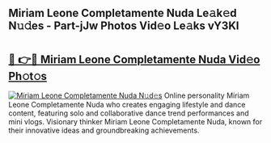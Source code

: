 ## Miriam Leone Completamente Nuda Le𝚊k𝚎d N𝚞𝚍es - Part-jJw Photos Vid𝚎o Le𝚊ks vY3KI

# <h2><a href="http://fbeqhx.evod.top/?m=Miriam+Leone+Completamente+Nuda">🔗 👉🔴 Miriam Leone Completamente Nuda Vid𝚎o Ph𝚘t𝚘s</a></h2>

[![Miriam Leone Completamente Nuda N𝚞d𝚎s](https://i.imgur.com/8V9OHl7.gif)](http://fbeqhx.evod.top/?m=Miriam+Leone+Completamente+Nuda)
Online personality Miriam Leone Completamente Nuda who creates engaging lifestyle and dance content, featuring solo and collaborative dance trend performances and mini vlogs. Visionary thinker Miriam Leone Completamente Nuda, known for their innovative ideas and groundbreaking achievements. 
